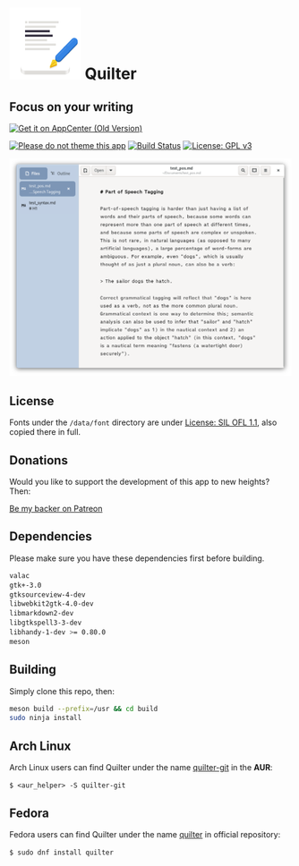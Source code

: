 # ![icon](data/images/icon.png) Quilter

## Focus on your writing

[![Get it on AppCenter (Old Version)](https://appcenter.elementary.io/badge.svg)](https://appcenter.elementary.io/com.github.lainsce.quilter)

[![Please do not theme this app](https://stopthemingmy.app/badge.svg)](https://stopthemingmy.app)
[![Build Status](https://travis-ci.org/lainsce/quilter.svg?branch=master)](https://travis-ci.org/lainsce/quilter)
[![License: GPL v3](https://img.shields.io/badge/License-GPL%20v3-blue.svg)](http://www.gnu.org/licenses/gpl-3.0)

![Screenshot](data/images/shot.png)

## License

Fonts under the `/data/font` directory are under [License: SIL OFL 1.1](http://scripts.sil.org/OFL), also copied there in full.

## Donations

Would you like to support the development of this app to new heights? Then:

[Be my backer on Patreon](https://www.patreon.com/lainsce)

## Dependencies

Please make sure you have these dependencies first before building.

```bash
valac
gtk+-3.0
gtksourceview-4-dev
libwebkit2gtk-4.0-dev
libmarkdown2-dev
libgtkspell3-3-dev
libhandy-1-dev >= 0.80.0
meson
```

## Building

Simply clone this repo, then:

```bash
meson build --prefix=/usr && cd build
sudo ninja install
```

## Arch Linux

Arch Linux users can find Quilter under the name [quilter-git](https://aur.archlinux.org/packages/quilter-git/) in the **AUR**:

`$ <aur_helper> -S quilter-git`

## Fedora

Fedora users can find Quilter under the name [quilter](https://src.fedoraproject.org/rpms/quilter) in official repository:

`$ sudo dnf install quilter`
